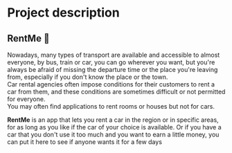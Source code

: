 # Project description 
## RentMe :red_car: 

Nowadays, many types of transport are available and accessible to almost everyone, by bus, train or car, you can go wherever you want, but you're always be afraid of missing the departure time or the place you're leaving from, especially if you don't know the place or the town.  
Car rental agencies often impose conditions for their customers to rent a car from them, and these conditions are sometimes difficult or not permitted for everyone.  
You may often find applications to rent rooms or houses but not for cars.    

  
**RentMe** is an app that lets you rent a car in the region or in specific areas, for as long as you like if the car of your choice is available. Or if you have a car that you don't use it too much and you want to earn a little money, you can put it here to see if anyone wants it for a few days
